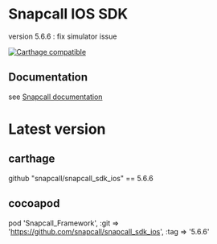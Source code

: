 # Snapcall IOS SDK
version 5.6.6 : fix simulator issue 

[![Carthage compatible](https://img.shields.io/badge/Carthage-compatible-4BC51D.svg?style=flat)](https://github.com/Carthage/Carthage)
## Documentation
 
see [Snapcall documentation](https://doc.snapcall.io/#ios)

# Latest version

## carthage

github "snapcall/snapcall_sdk_ios" == 5.6.6

## cocoapod

pod 'Snapcall_Framework', :git => 'https://github.com/snapcall/snapcall_sdk_ios', :tag => '5.6.6'
